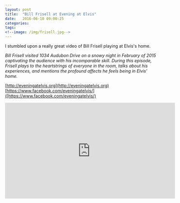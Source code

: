 ```yaml
---
layout: post
title:  "Bill Frisell at Evening at Elvis"
date:   2016-06-10 09:00:25
categories: 
tags: 
<!--image: /img/frisell.jpg-->
---
```


I stumbled upon a really great video of Bill Frisell playing at Elvis's home.  

*Bill Frisell visited 1034 Audubon Drive on a snowy night in February of 2015 captivating the audience with his incomparable skill. During this episode, Frisell plays to the heartstrings of everyone in the room, talks about his experiences, and mentions the profound affects he feels being in Elvis' home.*

[http://eveningatelvis.org](http://eveningatelvis.org)</br>
[https://www.facebook.com/eveningatelvis/]([https://www.facebook.com/eveningatelvis/)

<iframe width="560" height="315" src="https://www.youtube.com/embed/nydaKg-b-Ho" frameborder="0" allowfullscreen></iframe>